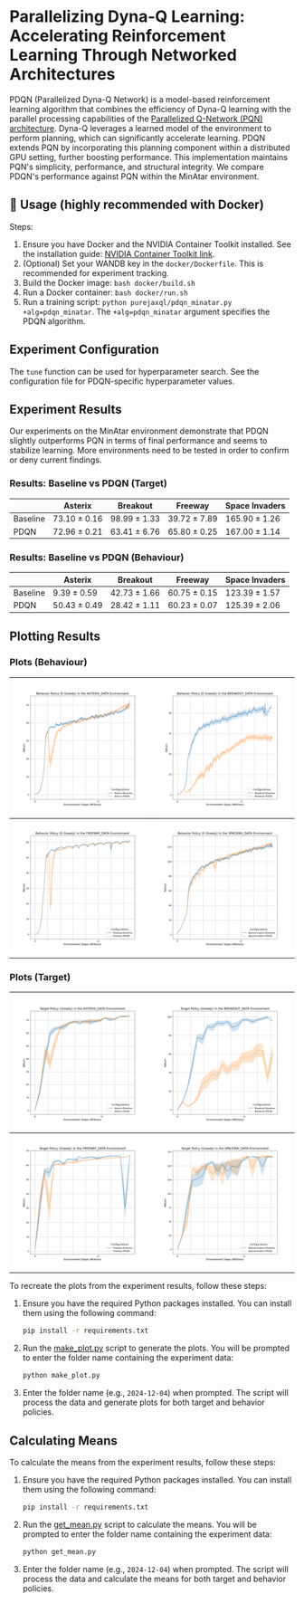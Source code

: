 # Parallelizing Dyna-Q Learning: Accelerating Reinforcement Learning Through Networked Architectures

PDQN (Parallelized Dyna-Q Network) is a model-based reinforcement learning algorithm that combines the efficiency of Dyna-Q learning with the parallel processing capabilities of the [Parallelized Q-Network (PQN) architecture](https://arxiv.org/abs/2407.04811).  Dyna-Q leverages a learned model of the environment to perform planning, which can significantly accelerate learning. PDQN extends PQN by incorporating this planning component within a distributed GPU setting, further boosting performance.  This implementation maintains PQN's simplicity, performance, and structural integrity.  We compare PDQN's performance against PQN within the MinAtar environment.

## 🚀 Usage (highly recommended with Docker)

Steps:

1. Ensure you have Docker and the NVIDIA Container Toolkit installed.  See the installation guide: [NVIDIA Container Toolkit link](https://docs.nvidia.com/datacenter/cloud-native/container-toolkit/latest/install-guide.html).
2. (Optional) Set your WANDB key in the `docker/Dockerfile`.  This is recommended for experiment tracking.
3. Build the Docker image: `bash docker/build.sh`
4. Run a Docker container: `bash docker/run.sh`
5. Run a training script: `python purejaxql/pdqn_minatar.py +alg=pdqn_minatar`.  The `+alg=pdqn_minatar` argument specifies the PDQN algorithm.

## Experiment Configuration

The `tune` function can be used for hyperparameter search.  See the configuration file for PDQN-specific hyperparameter values.

## Experiment Results

Our experiments on the MinAtar environment demonstrate that PDQN slightly outperforms PQN in terms of final performance and seems to stabilize learning. More environments need to be tested in order to confirm or deny current findings.

### Results: Baseline vs PDQN (Target)

|            | Asterix         | Breakout        | Freeway         | Space Invaders  |
|------------|-----------------|-----------------|-----------------|-----------------|
| Baseline   | 73.10 ± 0.16    | 98.99 ± 1.33    | 39.72 ± 7.89    | 165.90 ± 1.26   |
| PDQN       | 72.96 ± 0.21    | 63.41 ± 6.76    | 65.80 ± 0.25    | 167.00 ± 1.14   |

### Results: Baseline vs PDQN (Behaviour)

|            | Asterix         | Breakout        | Freeway         | Space Invaders  |
|------------|-----------------|-----------------|-----------------|-----------------|
| Baseline   | 9.39 ± 0.59     | 42.73 ± 1.66    | 60.75 ± 0.15    | 123.39 ± 1.57   |
| PDQN       | 50.43 ± 0.49    | 28.42 ± 1.11    | 60.23 ± 0.07    | 125.39 ± 2.06   |

## Plotting Results

### Plots (Behaviour)

| ![Asterix Plot](plots/asterix_behaviour.png) | ![Breakout Plot](plots/breakout_behaviour.png) |
|----------------------------------------------|-----------------------------------------------|
| ![Freeway Plot](plots/freeway_behaviour.png) | ![Space Invaders Plot](plots/spaceinv_behaviour.png) |

### Plots (Target)

| ![Asterix Plot](plots/asterix_target.png) | ![Breakout Plot](plots/breakout_target.png) |
|-------------------------------------------|--------------------------------------------|
| ![Freeway Plot](plots/freeway_target.png) | ![Space Invaders Plot](plots/spaceinv_target.png) |

To recreate the plots from the experiment results, follow these steps:

1. Ensure you have the required Python packages installed. You can install them using the following command:
    ```sh
    pip install -r requirements.txt
    ```

2. Run the [make_plot.py](http://_vscodecontentref_/1) script to generate the plots. You will be prompted to enter the folder name containing the experiment data:
    ```sh
    python make_plot.py
    ```

3. Enter the folder name (e.g., `2024-12-04`) when prompted. The script will process the data and generate plots for both target and behavior policies.

## Calculating Means

To calculate the means from the experiment results, follow these steps:

1. Ensure you have the required Python packages installed. You can install them using the following command:
    ```sh
    pip install -r requirements.txt
    ```

2. Run the [get_mean.py](http://_vscodecontentref_/2) script to calculate the means. You will be prompted to enter the folder name containing the experiment data:
    ```sh
    python get_mean.py
    ```

3. Enter the folder name (e.g., `2024-12-04`) when prompted. The script will process the data and calculate the means for both target and behavior policies.